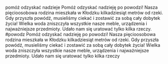 
pomóż odzyskać nadzieje
Pomóż odzyskać nadzieję po powodzi! Nasza pięcioosobowa rodzina mieszkała w Kłodzku kilkadziesiąt metrów od rzeki. Gdy przyszła powódź, musieliśmy ciekać i zostawić za sobą cały dobytek życia!  Wielka woda zniszczyła wszystkie nasze meble, urządzenia i najważniejsze przedmioty. Udało nam się uratować tylko kilka rzeczy.
#powodz
Pomóż odzyskać nadzieję po powodzi! Nasza pięcioosobowa rodzina mieszkała w Kłodzku kilkadziesiąt metrów od rzeki. Gdy przyszła powódź, musieliśmy ciekać i zostawić za sobą cały dobytek życia!  Wielka woda zniszczyła wszystkie nasze meble, urządzenia i najważniejsze przedmioty. Udało nam się uratować tylko kilka rzeczy
